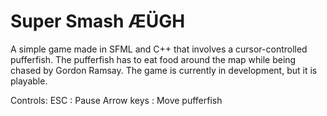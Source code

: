 # Super Smash ÆÜGH
A simple game made in SFML and C++ that involves a cursor-controlled pufferfish. The pufferfish has to eat food around the map while being chased by Gordon Ramsay. The game is currently in development, but it is playable.

Controls:
        ESC : Pause
        Arrow keys : Move pufferfish
